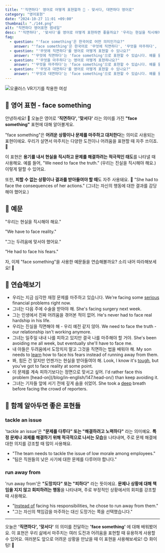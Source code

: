 ```yaml
---
title: "'직면하다' 영어로 어떻게 표현할까 💪 - 맞서다, 대면하다 영어로"
category: "영어표현"
date: "2024-10-27 11:01 +09:00"
thumbnail: "./144.png"
alt: "직면하다 영어표현 썸네일"
desc: "'직면하다', '맞서다'를 영어로 어떻게 표현하면 좋을까요? '우리는 현실을 직시해야 해요.', '그는 두려움에 맞서야 했어요.' 등을 영어로 표현하는 법을 배워봅시다. 다양한 예문을 통해서 연습하고 본인의 표현으로 만들어 보세요."
faq:
  - question: "'face something'은 한국어로 어떤 의미인가요?"
    answer: "'face something'은 한국어로 '무엇에 직면하다', '무엇을 마주하다', '무엇과 대면하다' 등의 의미로 해석될 수 있습니다. 이는 어려운 상황이나 도전과 마주할 때 사용하는 표현입니다."
  - question: "'무엇에 직면하다'를 영어로 어떻게 표현할 수 있나요?"
    answer: "'무엇에 직면하다'는 'face something'으로 표현할 수 있습니다. 예를 들어, '우리는 어려운 결정에 직면하고 있다'는 'We are facing a difficult decision'로 말할 수 있습니다."
  - question: "'무엇을 마주하다'는 영어로 어떻게 표현하나요?"
    answer: "'무엇을 마주하다'는 'face something'으로 표현할 수 있습니다. 예를 들어, '그는 자신의 두려움과 마주해야 했다'는 'He had to face his fears'로 말할 수 있습니다."
  - question: "'무엇과 대면하다'를 영어로 어떻게 표현할 수 있나요?"
    answer: "'무엇과 대면하다'는 'face something'으로 표현할 수 있습니다. 예를 들어, '우리는 과거의 문제와 대면해야 한다'는 'We need to face the issues of the past'로 표현할 수 있습니다."
---
```


![오큘러스 VR기기를 착용한 여성](./144-1.jpg)

## 🌟 영어 표현 - face something

안녕하세요! 👋 오늘은 영어로 **'직면하다', '맞서다'** 라는 의미를 가진 **"face something"** 표현에 대해 알아볼게요.

"face something"은 **어려운 상황이나 문제를 마주하고 대처한다**는 의미로 사용되는 표현이에요. 우리가 살면서 마주치는 다양한 도전이나 어려움을 표현할 때 자주 쓰이죠. 💪

이 표현은 **용기를 내서 현실을 직시하고 문제를 해결하려는 적극적인 태도**를 나타낼 때 사용해요. 예를 들어, "We need to face the truth." (우리는 진실을 직시해야 해요.) 이렇게 말할 수 있어요.

또한, **피할 수 없는 상황이나 결과를 받아들여야 할 때**도 자주 사용돼요. 🎯 "She had to face the consequences of her actions." (그녀는 자신의 행동에 대한 결과를 감당해야 했어요.)

## 📖 예문

"우리는 현실을 직시해야 해요."

"We have to face reality."

"그는 두려움에 맞서야 했어요."

"He had to face his fears."

자, 이제 "face something"을 사용한 예문들을 연습해볼까요? 소리 내어 따라해보세요! 🚀

## 💬 연습해보기

<ul data-interactive-list>
  <li data-interactive-item>
    <span data-toggler>우리는 지금 심각한 재정 문제를 마주하고 있습니다.</span>
    <span data-answer>We're facing some <a href="/blog/in-english/146.serious/">serious</a> financial problems right now.</span>
  </li>
  <li data-interactive-item>
    <span data-toggler>그녀는 다음 주에 수술을 받아야 해.</span>
    <span data-answer>She's facing surgery next week.</span>
  </li>
  <li data-interactive-item>
    <span data-toggler>그는 인생에서 진짜 어려움을 겪어본 적이 없어.</span>
    <span data-answer>He's never had to face real hardship in his life.</span>
  </li>
  <li data-interactive-item>
    <span data-toggler>우리는 진실을 직면해야 해 - 우리 예전 같지 않아.</span>
    <span data-answer>We need to face the truth - our relationship isn't working anymore.</span>
  </li>
  <li data-interactive-item>
    <span data-toggler>그녀는 일주일 내내 나를 피하고 있지만 결국 나를 마주해야 할 거야.</span>
    <span data-answer>She's been avoiding me all week, but eventually she'll have to face me.</span>
  </li>
  <li data-interactive-item>
    <span data-toggler>내 아들은 두려움에서 도망치지 말고 그것을 직면하는 법을 배워야 해.</span>
    <span data-answer>My son needs to <a href="/blog/in-english/245.learn/">learn</a> how to face his fears instead of running away from them.</span>
  </li>
  <li data-interactive-item>
    <span data-toggler>봐, 힘든 건 알지만 언젠가는 현실을 받아들여야 해.</span>
    <span data-answer>Look, I know it's <a href="/blog/in-english/183.tough/">tough</a>, but you've got to face reality at some point.</span>
  </li>
  <li data-interactive-item>
    <span data-toggler>이 문제를 계속 피하기보다는 정면으로 맞서고 싶어.</span>
    <span data-answer>I'd rather face this problem [head-on](/blog/in-english/147.head-on/) than keep avoiding it.</span>
  </li>
  <li data-interactive-item>
    <span data-toggler>그녀는 기자들 앞에 서기 전에 깊게 숨을 쉬었어.</span>
    <span data-answer>She took a <a href="/blog/in-english/428.deep/">deep</a> breath before facing the crowd of reporters.</span>
  </li>
</ul>

## 🤝 함께 알아두면 좋은 표현들

### tackle an issue

'tackle an issue'은 **"문제를 다루다" 또는 "해결하려고 노력하다"** 라는 의미예요. **특정 문제나 과제를 해결하기 위해 적극적으로 나서는 모습**을 나타내며, 주로 문제 해결에 대한 의지를 강조할 때 많이 사용해요.

- "The team needs to tackle the issue of low morale among employees."
- "팀은 직원들의 낮은 사기에 대한 문제를 다루어야 합니다."

### run away from

'run away from'은 **"도망치다" 또는 "피하다"** 라는 뜻이에요. **문제나 상황에 대해 책임을 지지 않고 회피하려는 행동**을 나타내며, 주로 부정적인 상황에서의 회피를 강조할 때 사용해요.

- "[Instead of](/blog/in-english/169.instead-of/) facing his responsibilities, he chose to run away from them."
- "그는 자신의 책임감을 마주하는 대신 도망가는 쪽을 선택했습니다."

---

오늘은 **'직면하다', '맞서다'** 의 의미를 전달하는 **'face something'** 에 대해 배워봤어요. 이 표현은 우리 삶에서 마주치는 여러 도전과 어려움을 표현할 때 유용하게 사용할 수 있어요. 여러분도 앞으로 어려운 상황을 만났을 때 이 표현을 사용해보세요! 😊 화이팅! 💪

